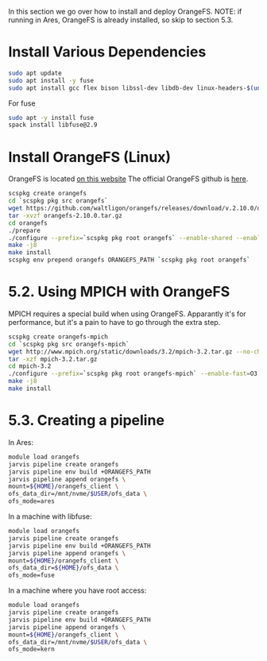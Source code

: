 In this section we go over how to install and deploy OrangeFS.
NOTE: if running in Ares, OrangeFS is already installed, so skip
to section 5.3.

# Install Various Dependencies

```bash
sudo apt update
sudo apt install -y fuse
sudo apt install gcc flex bison libssl-dev libdb-dev linux-headers-$(uname -r) perl make libldap2-dev libattr1-dev
```

For fuse
```bash
sudo apt -y install fuse
spack install libfuse@2.9
```

# Install OrangeFS (Linux)

OrangeFS is located [on this website](http://www.orangefs.org/?gclid=CjwKCAjwgqejBhBAEiwAuWHioDo2uu8wel6WhiFqoBDgXMiVXc7nrykeE3sf3mIfDFVEt0_7SwRN8RoCdRYQAvD_BwE)
The official OrangeFS github is [here](https://github.com/waltligon/orangefs/releases/tag/v.2.9.8).

```bash
scspkg create orangefs
cd `scspkg pkg src orangefs`
wget https://github.com/waltligon/orangefs/releases/download/v.2.10.0/orangefs-2.10.0.tar.gz
tar -xvzf orangefs-2.10.0.tar.gz
cd orangefs
./prepare
./configure --prefix=`scspkg pkg root orangefs` --enable-shared --enable-fuse
make -j8
make install
scspkg env prepend orangefs ORANGEFS_PATH `scspkg pkg root orangefs`
```

# 5.2. Using MPICH with OrangeFS

MPICH requires a special build when using OrangeFS. Apparantly it's for
performance, but it's a pain to have to go through the extra step.

```bash
scspkg create orangefs-mpich
cd `scspkg pkg src orangefs-mpich`
wget http://www.mpich.org/static/downloads/3.2/mpich-3.2.tar.gz --no-check-certificate
tar -xzf mpich-3.2.tar.gz
cd mpich-3.2
./configure --prefix=`scspkg pkg root orangefs-mpich` --enable-fast=O3 --enable-romio --enable-shared --with-pvfs2=`scspkg pkg root orangefs` --with-file-system=pvfs2
make -j8
make install
```

# 5.3. Creating a pipeline

In Ares:
```bash
module load orangefs
jarvis pipeline create orangefs
jarvis pipeline env build +ORANGEFS_PATH
jarvis pipeline append orangefs \
mount=${HOME}/orangefs_client \
ofs_data_dir=/mnt/nvme/$USER/ofs_data \
ofs_mode=ares
```

In a machine with libfuse:
```bash
module load orangefs
jarvis pipeline create orangefs
jarvis pipeline env build +ORANGEFS_PATH
jarvis pipeline append orangefs \
mount=${HOME}/orangefs_client \
ofs_data_dir=${HOME}/ofs_data \
ofs_mode=fuse
```

In a machine where you have root access:
```bash
module load orangefs
jarvis pipeline create orangefs
jarvis pipeline env build +ORANGEFS_PATH
jarvis pipeline append orangefs \
mount=${HOME}/orangefs_client \
ofs_data_dir=/mnt/nvme/$USER/ofs_data \
ofs_mode=kern
```
